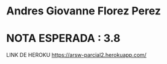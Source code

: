 # Andres Giovanne Florez Perez

# NOTA ESPERADA : 3.8


LINK DE HEROKU
https://arsw-parcial2.herokuapp.com/
